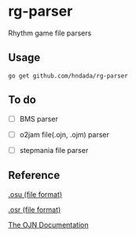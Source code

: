 # rg-parser
 Rhythm game file parsers

## Usage
    go get github.com/hndada/rg-parser

## To do
- [ ] BMS parser
- [ ] o2jam file(.ojn, .ojm) parser
- [ ] stepmania file parser

 
## Reference
[.osu (file format)](https://osu.ppy.sh/help/wiki/osu!_File_Formats/Osu_(file_format))

[.osr (file format)](https://osu.ppy.sh/help/wiki/osu!_File_Formats/Osr_(file_format))

[The OJN Documentation](https://open2jam.wordpress.com/the-ojn-documentation/)
